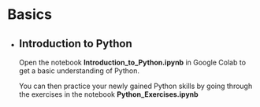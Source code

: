 # Basics

- ## Introduction to Python
  Open the notebook **Introduction_to_Python.ipynb** in Google Colab to get a basic understanding of Python.  

  You can then practice your newly gained Python skills by going through the exercises in the notebook **Python_Exercises.ipynb**

  
